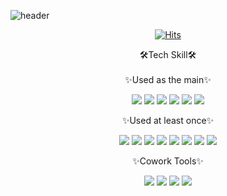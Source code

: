 
![header](https://capsule-render.vercel.app/api?type=waving&color=gradient&height=150&text=Welcome&nbsp;Hanny's&nbsp;Github&fontSize=40&fontAlign=68)


<div align="center">
  
[![Hits](https://hits.seeyoufarm.com/api/count/incr/badge.svg?url=https%3A%2F%2Fgithub.com%2Fhanny310%2Fhit-counter&count_bg=%23F5C8E6&title_bg=%23F18A8A&icon=&icon_color=%23E7E7E7&title=hits&edge_flat=false)](https://hits.seeyoufarm.com)

  
🛠️Tech Skill🛠️
<br/>
<br/>
✨Used as the main✨

<img src="https://img.shields.io/badge/JAVA-007396?style=flat&logo=Java&logoColor=white"/></a>
<img src="https://img.shields.io/badge/Spring-6DB33F?style=flat&logo=Spring&logoColor=white"/></a>
<img src="https://img.shields.io/badge/SpringBoot-6DB33F?style=flat&logo=SpringBoot&logoColor=white"/></a>
<img src="https://img.shields.io/badge/SpringSecurity-6DB33F?style=flat&logo=SpringSecurity&logoColor=white"/></a>
<img src="https://img.shields.io/badge/MySQL-4479A1?style=flat&logo=MySQL&logoColor=white"/></a>
<img src="https://img.shields.io/badge/Oracle-F80000?style=flat&logo=Oracle&logoColor=white"/></a>


✨Used at least once✨

<img src="https://img.shields.io/badge/Vue.js-4FC08D?style=flat&logo=Vue.js&logoColor=white"/></a>
<img src="https://img.shields.io/badge/Node.js-339933?style=flat&logo=Node.js&logoColor=white"/></a>
<img src="https://img.shields.io/badge/HTML5-E34F26?style=flat&logo=HTML5&logoColor=white"/></a>
<img src="https://img.shields.io/badge/CSS3-1572B6?style=flat&logo=CSS3&logoColor=white"/></a>
<img src="https://img.shields.io/badge/JavaScript-F7DF1E?style=flat&logo=JavaScript&logoColor=white"/></a>
<img src="https://img.shields.io/badge/Docker-2496ED?style=flat&logo=Docker&logoColor=white"/></a>
<img src="https://img.shields.io/badge/jQuery-0769AD?style=flat&logo=jQuery&logoColor=white"/></a>
<img src="https://img.shields.io/badge/Elasticsearch-005571?style=flat&logo=Elasticsearch&logoColor=white"/></a>


✨Cowork Tools✨

<img src="https://img.shields.io/badge/Figma-F24E1E?style=flat&logo=Figma&logoColor=white"/></a>
<img src="https://img.shields.io/badge/Github-181717?style=flat&logo=Github&logoColor=white"/></a>
<img src="https://img.shields.io/badge/Slack-4A154B?style=flat&logo=Githubs&logoColor=white"/></a>
<img src="https://img.shields.io/badge/Github-181717?style=flat&logo=Githubs&logoColor=white"/></a>



</div>





